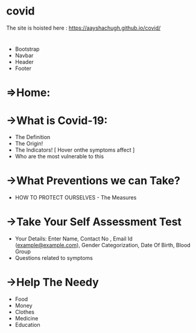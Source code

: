 # covid

The site is hoisted here : https://aayshachugh.github.io/covid/
#
- Bootstrap
- Navbar
- Header
- Footer

# =>Home:
# ->What is Covid-19:
- The Definition
- The Origin!
- The Indicators! [ Hover onthe symptoms affect ]
- Who are the most vulnerable to this
# ->What Preventions we can Take?
- HOW TO PROTECT OURSELVES - The Measures
# ->Take Your Self Assessment Test
- Your Details:
 Enter Name, 
 Contact No , 
 Email Id (example@example.com), 
 Gender Categorization, 
 Date Of Birth, 
 Blood Group
- Questions related to symptoms
# ->Help The Needy
- Food
- Money
- Clothes
- Medicine
- Education
